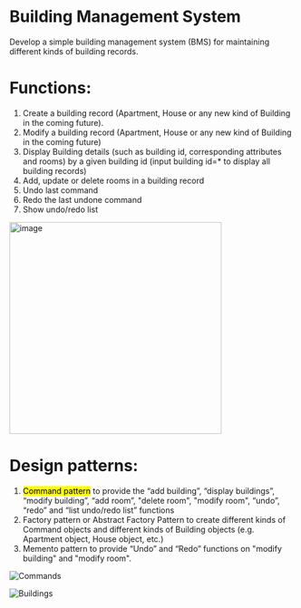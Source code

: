 # Building Management System
Develop a simple building management system (BMS) for maintaining different kinds of building records.


# Functions:
1. Create a building record (Apartment, House or any new kind of Building in the coming future).
2. Modify a building record (Apartment, House or any new kind of Building in the coming future)
3. Display Building details (such as building id, corresponding attributes and rooms) by a given building id (input building id=* to display all building records) 
4. Add, update or delete rooms in a building record
5. Undo last command
6. Redo the last undone command
7. Show undo/redo list

<img width="374" alt="image" src="https://user-images.githubusercontent.com/127038426/232799052-e471e15a-d8bb-413f-9c73-4ca15dc16482.png">


# Design patterns:
1. <mark>Command pattern</mark> to provide the “add building”, “display buildings”, “modify building”, “add 
room”, "delete room", "modify room", “undo”, “redo” and “list undo/redo list” functions
2. Factory pattern or Abstract Factory Pattern to create different kinds of Command objects
and different kinds of Building objects (e.g. Apartment object, House object, etc.)
3. Memento pattern to provide “Undo” and “Redo” functions on "modify building" and "modify 
room".

![Commands](https://user-images.githubusercontent.com/127038426/232799241-8bd9acb6-5beb-428d-8612-9746a94c2446.png)

![Buildings](https://user-images.githubusercontent.com/127038426/232799297-ba5c346e-7a6e-490e-9ea4-557a08f5d324.png)
